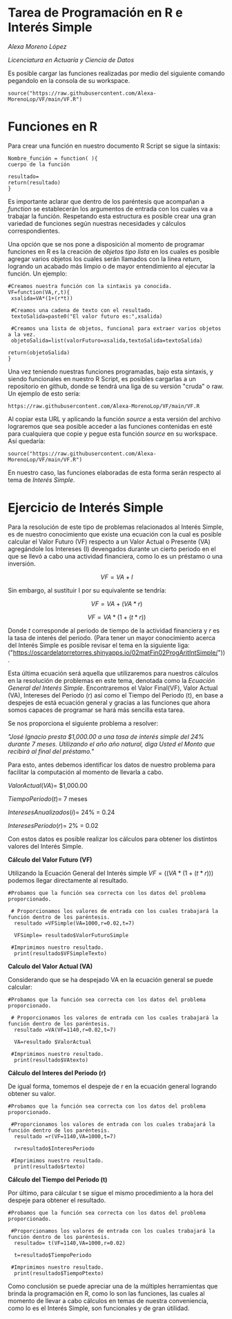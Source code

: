 # Tarea de Programación en R e Interés Simple

*Alexa Moreno López*

*Licenciatura en Actuaría y Ciencia de Datos*


Es posible cargar las funciones realizadas por medio del siguiente comando pegandolo en la consola de su workspace. 
```{r}
source("https://raw.githubusercontent.com/Alexa-MorenoLop/VF/main/VF.R")
```

# Funciones en R
Para crear una función en nuestro documento R Script se sigue la sintaxis:

```
Nombre_función = function( ){
cuerpo de la función

resultado=
return(resultado)
}
```

Es importante aclarar que dentro de los paréntesis que acompañan a *function* se establecerán los argumentos de entrada con los cuales va a trabajar la función.
Respetando esta estructura es posible crear una gran variedad de funciones según nuestras necesidades y cálculos correspondientes.

Una opción que se nos pone a disposición al momento de programar funciones en R es la creación de *objetos tipo lista* en los cuales es posible agregar varios objetos los cuales serán llamados con la linea *return*, logrando un acabado más limpio o de mayor entendimiento al ejecutar la función. 
Un ejemplo:

```
#Creamos nuestra función con la sintaxis ya conocida.
VF=function(VA,r,t){
 xsalida=VA*(1+(r*t))

 #Creamos una cadena de texto con el resultado.
 textoSalida=paste0("El valor futuro es:",xsalida)

 #Creamos una lista de objetos, funcional para extraer varios objetos a la vez.
 objetoSalida=list(valorFuturo=xsalida,textoSalida=textoSalida)

return(objetoSalida)
}
```
Una vez teniendo nuestras funciones programadas, bajo esta sintaxis, y siendo funcionales en nuestro R Script, es posibles cargarlas a un repositorio en github, donde se tendrá una liga de su versión "cruda" o raw. 
Un ejemplo de esto sería:
```{r}
https://raw.githubusercontent.com/Alexa-MorenoLop/VF/main/VF.R
```

Al copiar esta URL y aplicando la función *source* a esta versión del archivo lograremos que sea posible acceder a las funciones contenidas en esté para cualquiera que copie y pegue esta función *source* en su workspace. Así quedaría:
```{r}
source("https://raw.githubusercontent.com/Alexa-MorenoLop/VF/main/VF.R")
```

En nuestro caso, las funciones elaboradas de esta forma serán respecto al tema de *Interés Simple*.

# Ejercicio de Interés Simple

Para la resolución de este tipo de problemas relacionados al Interés Simple, es de nuestro conocimiento que existe una ecuación con la cual es posible calcular el Valor Futuro (VF) respecto a un Valor Actual o Presente (VA) agregándole los Intereses (I) devengados durante un cierto periodo en el que se llevó a cabo una actividad financiera, como lo es un préstamo o una inversión.

$$VF=VA+I$$

Sin embargo, al sustituir I por su equivalente se tendría:

$$VF=VA +(VA*r)$$

$$VF=VA*(1+(t*r))$$

Donde *t* corresponde al periodo de tiempo de la actividad financiera y *r* es la tasa de interés del periodo. (Para tener un mayor conocimiento acerca del Interés Simple es posible revisar el tema en la siguiente liga: ("https://oscardelatorretorres.shinyapps.io/02matFin02ProgAritIntSimple/")).

Esta última ecuación será aquella que utilizaremos para nuestros cálculos en la resolución de problemas en este tema, denotada como la *Ecuación General del Interés Simple*.
Encontraremos el Valor Final(VF), Valor Actual (VA), Intereses del Periodo (r) así como el Tiempo del Periodo (t), en base a despejes de está ecuación general y gracias a las funciones que ahora somos capaces de programar se hará más sencilla esta tarea.

Se nos proporciona el siguiente problema a resolver:

*"José Ignacio presta $1,000.00 a una tasa de interés simple del 24% durante 7 meses. Utilizando el año año natural, diga Usted el Monto que recibirá al final del préstamo."*

Para esto, antes debemos identificar los datos de nuestro problema para facilitar la computación al momento de llevarla a cabo.

$ValorActual(VA)$= $1,000.00

$TiempoPeriodo(t)$= 7 meses

$InteresesAnualizados(i)$= 24% = 0.24

$InteresesPeriodo(r)$= 2% = 0.02

Con estos datos es posible realizar los cálculos para obtener los distintos valores del Interés Simple.

**Cálculo del Valor Futuro (VF)**

Utilizando la Ecuación General del Interés simple $VF=((VA*(1+(t*r)))$ podemos llegar directamente al resultado.

```{r}
#Probamos que la función sea correcta con los datos del problema proporcionado.

 # Proporcionamos los valores de entrada con los cuales trabajará la función dentro de los paréntesis.
  resultado =VFSimple(VA=1000,r=0.02,t=7)

  VFSimple= resultado$ValorFuturoSimple

 #Imprimimos nuestro resultado.
  print(resultado$VFSimpleTexto)
```

**Calculo del Valor Actual (VA)**

Considerando que se ha despejado VA en la ecuación general se puede calcular:

```{r}
#Probamos que la función sea correcta con los datos del problema proporcionado.

 # Proporcionamos los valores de entrada con los cuales trabajará la función dentro de los paréntesis.
  resultado =VA(VF=1140,r=0.02,t=7)

  VA=resultado $ValorActual

 #Imprimimos nuestro resultado.
  print(resultado$VAtexto)
```

**Cálculo del Interes del Periodo (r)**

De igual forma, tomemos el despeje de r en la ecuación general logrando obtener su valor.

```{r}
#Probamos que la función sea correcta con los datos del problema proporcionado.

 #Proporcionamos los valores de entrada con los cuales trabajará la función dentro de los paréntesis.
  resultado =r(VF=1140,VA=1000,t=7)

  r=resultado$InteresPeriodo

 #Imprimimos nuestro resultado.
  print(resultado$rtexto)
```

**Cálculo del Tiempo del Periodo (t)**

Por último, para cálcular t se sigue el mismo procedimiento a la hora del despeje para obtener el resultado.

```{r}
#Probamos que la función sea correcta con los datos del problema proporcionado.

 #Proporcionamos los valores de entrada con los cuales trabajará la función dentro de los paréntesis.
  resultado= t(VF=1140,VA=1000,r=0.02)

  t=resultado$TiempoPeriodo

 #Imprimimos nuestro resultado.
  print(resultado$TiempoPtexto)
```
Como conclusión se puede apreciar una de la múltiples herramientas que brinda la programación en R, como lo son las funciones, las cuales al momento de llevar a cabo cálculos en temas de nuestra conveniencia, como lo es el Interés Simple, son funcionales y de gran útilidad.


